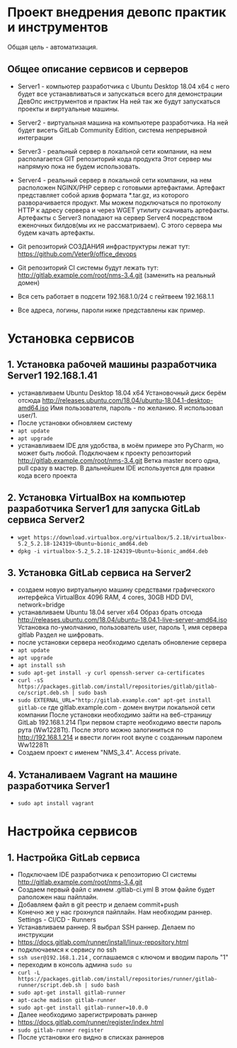 # Проект внедрения девопс практик и инструментов
Общая цель - автоматизация.

## Общее описание сервисов и серверов
- Server1 - компьютер разработчика с Ubuntu Desktop 18.04 x64
с него будет все устанавливаться и запускаться всего для демонстрации ДевОпс инструментов и практик
На ней так же будут запускаться проекты и виртуальные машины. 
- Server2 - виртуальная машина на компьютере разработчика. 
На ней будет висеть GitLab Community Edition, система непрерывной интеграции
- Server3 - реальный сервер в локальной сети компании, на нем располагается GIT репозиторий кода продукта
Этот сервер мы напрямую пока не будем использовать.
- Server4 - реальный сервер в локальной сети компании, на нем расположен NGINX/PHP сервер с готовыми артефактами. 
Артефакт представляет собой архив формата *.tar.gz, из которого разворачивается продукт.
Мы можем подключаться по протоколу HTTP к адресу сервера и через WGET утилиту скачивать артефакты.
Артефакты с Server3 попадают на сервер Server4 посредством еженочных билдов(мы их не рассматриваем).
С этого сервера мы будем качать артефакты.

- Git репозиторий СОЗДАНИЯ инфраструктуры лежат тут: https://github.com/Veter9/office_devops
- Git репозиторий CI системы будут лежать тут: http://gitlab.example.com/root/nms-3.4.git (заменить на реальный домен)
- Вся сеть работает в подсети 192.168.1.0/24 с гейтвеем 192.168.1.1
- Все адреса, логины, пароли ниже представлены как пример.

# Установка сервисов
## 1. Установка рабочей машины разработчика Server1 192.168.1.41
- устанавливаем Ubuntu Desktop 18.04 x64
Установочный диск берём отсюда 
http://releases.ubuntu.com/18.04/ubuntu-18.04.1-desktop-amd64.iso
Имя пользователя, пароль - по желанию. Я использовал user/1.
- После установки обновляем систему
- `apt update`
- `apt upgrade`
- устанавливаем IDE для удобства, в моём примере это PyCharm, но может быть любой.
Подключаем к проекту репозиторий http://gitlab.example.com/root/nms-3.4.git
Ветка master всего одна, pull сразу в мастер. 
В дальнейшем IDE используется для правки кода всего проекта

## 2. Установка VirtualBox на компьютер разработчика Server1 для запуска GitLab сервиса Server2
- `wget https://download.virtualbox.org/virtualbox/5.2.18/virtualbox-5.2_5.2.18-124319~Ubuntu~bionic_amd64.deb`
- `dpkg -i virtualbox-5.2_5.2.18-124319~Ubuntu~bionic_amd64.deb`

## 3. Установка GitLab сервиса на Server2
- создаем новую виртуальную машину средствами графического интерфейса VirtualBox 
4096 RAM, 4 cores, 30GB HDD DVI, network=bridge 
- устанавливаем Ubuntu 18.04 server x64
Образ брать отсюда http://releases.ubuntu.com/18.04/ubuntu-18.04.1-live-server-amd64.iso
Установка по-умолчанию, пользователь user, пароль 1, имя сервера gitlab
Раздел не шифровать.
- после установки сервера необходимо сделать обновление сервера 
- `apt update`
- `apt upgrade`
- `apt install ssh`
- `sudo apt-get install -y curl openssh-server ca-certificates`
- `curl -sS https://packages.gitlab.com/install/repositories/gitlab/gitlab-ce/script.deb.sh | sudo bash`
- `sudo EXTERNAL_URL="http://gitlab.example.com" apt-get install gitlab-ce` 
где gitlab.example.com - домен внутри локальной сети компании
После установки необходимо зайти на веб-страницу GitLab 192.168.1.214 
При первом старте необходимо ввести пароль рута (Ww1228Tt).
После этого можно залогиниться по http://192.168.1.214 и ввести логин root вкупе с созданным паролем Ww1228Tt
- Создаем проект с именем "NMS_3.4". Access private.

## 4. Устаналиваем Vagrant на машине разработчика Server1
- `sudo apt install vagrant`

# Настройка сервисов 
## 1. Настройка GitLab сервиса
- Подключаем IDE разработчика к репозиторию CI системы http://gitlab.example.com/root/nms-3.4.git
- Создаем первый файл с имнем .gitlab-ci.yml
В этом файле будет раположен наш пайплайн.
- Добавляем файл в git реестр и делаем commit+push
- Конечно же у нас грохнулся пайплайн. Нам необходим раннер. Settings - CI/CD - Runners
- Устанавливаем раннер. Я выбрал SSH раннер. Делаем по инструкции
- https://docs.gitlab.com/runner/install/linux-repository.html 
- подключаемся к сервису по ssh 
- `ssh user@192.168.1.214` , соглашаемся с ключом и вводим пароль "1"
- переходим в консоль админа `sudo su`
- `curl -L https://packages.gitlab.com/install/repositories/runner/gitlab-runner/script.deb.sh | sudo bash`
- `sudo apt-get install gitlab-runner`
- `apt-cache madison gitlab-runner`
- `sudo apt-get install gitlab-runner=10.0.0`
- Далее необходимо зарегистрировать раннер
- https://docs.gitlab.com/runner/register/index.html
- `sudo gitlab-runner register`
- После установки его видно в списках раннеров
